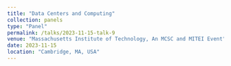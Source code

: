 ```yaml
---
title: "Data Centers and Computing"
collection: panels
type: "Panel"
permalink: /talks/2023-11-15-talk-9
venue: "Massachusetts Institute of Technology, An MCSC and MITEI Event"
date: 2023-11-15
location: "Cambridge, MA, USA"
---
```

